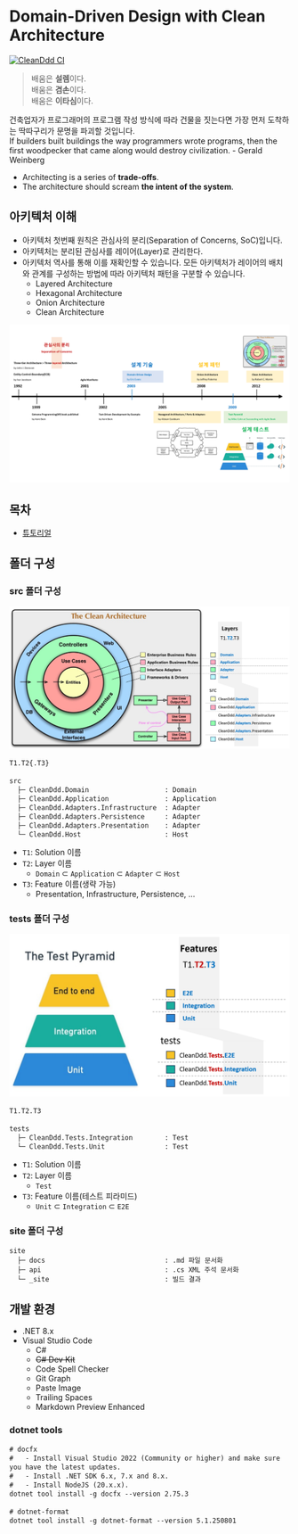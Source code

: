 # Domain-Driven Design with Clean Architecture
[![CleanDdd CI](https://github.com/hhko/CleanDdd/actions/workflows/dotnet-ci.yml/badge.svg)](https://github.com/hhko/CleanDdd/actions/workflows/dotnet-ci.yml)

> 배움은 **설렘**이다.  
> 배움은 **겸손**이다.  
> 배움은 **이타심**이다.

건축업자가 프로그래머의 프로그램 작성 방식에 따라 건물을 짓는다면 가장 먼저 도착하는 딱따구리가 문명을 파괴할 것입니다.  
If builders built buildings the way programmers wrote programs, then the first woodpecker that came along would destroy civilization. - Gerald Weinberg
- Architecting is a series of **trade-offs**.
- The architecture should scream **the intent of the system**.

## 아키텍처 이해
- 아키텍처 첫번째 원칙은 관심사의 분리(Separation of Concerns, SoC)입니다.
- 아키텍처는 분리된 관심사를 레이어(Layer)로 관리한다.
- 아키텍처 역사를 통해 이를 재확인할 수 있습니다. 모든 아키텍처가 레이어의 배치와 관계를 구성하는 방법에 따라 아키텍처 패턴을 구분할 수 있습니다.
  - Layered Architecture
  - Hexagonal Architecture
  - Onion Architecture
  - Clean Architecture

![](./.images/2024-03-10-16-06-05.png)

## 목차
- [튜토리얼](./tutorials/)

## 폴더 구성
### src 폴더 구성
![](./.images/2024-03-10-15-06-17.png)

```
T1.T2{.T3}

src
  ├─ CleanDdd.Domain                   : Domain
  ├─ CleanDdd.Application              : Application
  ├─ CleanDdd.Adapters.Infrastructure  : Adapter
  ├─ CleanDdd.Adapters.Persistence     : Adapter
  ├─ CleanDdd.Adapters.Presentation    : Adapter
  └─ CleanDdd.Host                     : Host
```
- `T1`: Solution 이름
- `T2`: Layer 이름
  - `Domain` ⊂ `Application` ⊂ `Adapter` ⊂ `Host`
- `T3`: Feature 이름(생략 가능)
  - Presentation, Infrastructure, Persistence, ...

### tests 폴더 구성
![](./.images/2024-03-10-15-25-32.png)

```
T1.T2.T3

tests
  ├─ CleanDdd.Tests.Integration        : Test
  └─ CleanDdd.Tests.Unit               : Test
```
- `T1`: Solution 이름
- `T2`: Layer 이름
  - `Test`
- `T3`: Feature 이름(테스트 피라미드)
  - `Unit` ⊂ `Integration` ⊂ `E2E`

### site 폴더 구성
```
site
  ├─ docs                              : .md 파일 문서화
  ├─ api                               : .cs XML 주석 문서화
  └─ _site                             : 빌드 결과
```



## 개발 환경
- .NET 8.x
- Visual Studio Code
  - C#
  - ~~C# Dev Kit~~
  - Code Spell Checker
  - Git Graph
  - Paste Image
  - Trailing Spaces
  - Markdown Preview Enhanced

### dotnet tools
```shell
# docfx
#   - Install Visual Studio 2022 (Community or higher) and make sure you have the latest updates.
#   - Install .NET SDK 6.x, 7.x and 8.x.
#   - Install NodeJS (20.x.x).
dotnet tool install -g docfx --version 2.75.3

# dotnet-format
dotnet tool install -g dotnet-format --version 5.1.250801
```